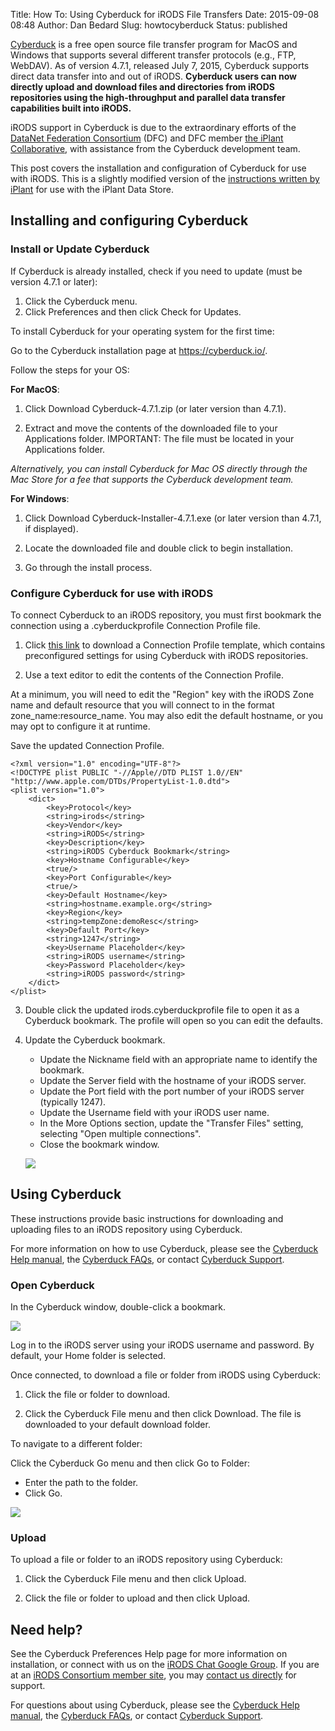 Title: How To: Using Cyberduck for iRODS File Transfers
Date: 2015-09-08 08:48
Author: Dan Bedard
Slug: howtocyberduck
Status: published

[Cyberduck](https://cyberduck.io/) is a free open source file transfer
program for MacOS and Windows that supports several different transfer
protocols (e.g., FTP, WebDAV). As of version 4.7.1, released July 7,
2015, Cyberduck supports direct data transfer into and out of iRODS.
**Cyberduck users can now directly upload and download files and
directories from iRODS repositories using the high-throughput and
parallel data transfer capabilities built into iRODS.**
<!--more-->

iRODS support in Cyberduck is due to the extraordinary efforts of the
[DataNet Federation Consortium](http://datafed.org/) (DFC) and DFC
member [the iPlant Collaborative](http://www.iplantcollaborative.org/),
with assistance from the Cyberduck development team.

This post covers the installation and configuration of Cyberduck for use
with iRODS. This is a slightly modified version of the [instructions
written by
iPlant](https://pods.iplantcollaborative.org/wiki/display/DS/Using+Cyberduck+for+Uploading+and+Downloading+to+the+Data+Store)
for use with the iPlant Data Store.

## Installing and configuring Cyberduck


### Install or Update Cyberduck

If Cyberduck is already installed, check if you need to update (must be
version 4.7.1 or later):

1.  Click the Cyberduck menu.
2.  Click Preferences and then click Check for Updates.

To install Cyberduck for your operating system for the first time:

Go to the Cyberduck installation page at <https://cyberduck.io/>.

Follow the steps for your OS:

**For MacOS**:

1.  Click Download Cyberduck-4.7.1.zip (or later version than 4.7.1).

2.  Extract and move the contents of the downloaded file to your
    Applications folder. IMPORTANT: The file must be located in your
    Applications folder.
    <p>


   *Alternatively, you can install Cyberduck for Mac OS directly
    through the Mac Store for a fee that supports the Cyberduck
    development team.*

**For Windows**:

1.  Click Download Cyberduck-Installer-4.7.1.exe (or later version than
    4.7.1, if displayed).

2.  Locate the downloaded file and double click to begin installation.

3.  Go through the install process.

### Configure Cyberduck for use with iRODS

To connect Cyberduck to an iRODS repository, you must first bookmark the
connection using a .cyberduckprofile Connection Profile file.

1.  Click [this
    link](http://people.renci.org/~danb/FOR_DEMOS/cyberduck/irods.cyberduckprofile)
    to download a Connection Profile template, which contains
    preconfigured settings for using Cyberduck with iRODS repositories.

2.  Use a text editor to edit the contents of the Connection Profile.



   At a minimum, you will need to edit the "Region" key with the iRODS
    Zone name and default resource that you will connect to in the
    format <span
    class="lang:default decode:true crayon-inline">zone\_name:resource\_name</span>.
    You may also edit the default hostname, or you may opt to configure
    it at runtime.


   Save the updated Connection Profile.

    <?xml version="1.0" encoding="UTF-8"?>
    <!DOCTYPE plist PUBLIC "-//Apple//DTD PLIST 1.0//EN" "http://www.apple.com/DTDs/PropertyList-1.0.dtd">
    <plist version="1.0">
        <dict>
            <key>Protocol</key>
            <string>irods</string>
            <key>Vendor</key>
            <string>iRODS</string>
            <key>Description</key>
            <string>iRODS Cyberduck Bookmark</string>
            <key>Hostname Configurable</key>
            <true/>
            <key>Port Configurable</key>
            <true/>
            <key>Default Hostname</key>
            <string>hostname.example.org</string>
            <key>Region</key>
            <string>tempZone:demoResc</string>
            <key>Default Port</key>
            <string>1247</string>
            <key>Username Placeholder</key>
            <string>iRODS username</string>
            <key>Password Placeholder</key>
            <string>iRODS password</string>
        </dict>
    </plist>

3.  Double click the updated irods.cyberduckprofile file to open it as a
    Cyberduck bookmark. The profile will open so you can edit the
    defaults.

4.  Update the Cyberduck bookmark.
    -   Update the Nickname field with an appropriate name to identify
        the bookmark.
    -   Update the Server field with the hostname of your iRODS server.
    -   Update the Port field with the port number of your iRODS server
        (typically 1247).
    -   Update the Username field with your iRODS user name.
    -   In the More Options section, update the "Transfer Files"
        setting, selecting "Open multiple connections".
    -   Close the bookmark window.

    <p>
    <div class="full_image"><img src="{static}/uploads/2015/09/cyberduckprofile.png" /></div>

## Using Cyberduck

These instructions provide basic instructions for downloading and
uploading files to an iRODS repository using Cyberduck.

For more information on how to use Cyberduck, please see the [Cyberduck
Help manual](https://trac.cyberduck.io/wiki/help/en), the [Cyberduck
FAQs](https://trac.cyberduck.io/wiki/help/en/faq), or contact [Cyberduck
Support](https://trac.cyberduck.io/newticket).

### Open Cyberduck

In the Cyberduck window, double-click a bookmark.


<div class="full_image"><img src="{static}/uploads/2015/09/cyberduckmenu.png" /></div>

Log in to the iRODS server using your iRODS username and password. By
default, your Home folder is selected.

Once connected, to download a file or folder from iRODS using
Cyberduck:

1.  Click the file or folder to download.

2.  Click the Cyberduck File menu and then click Download. The file is
    downloaded to your default download folder.

To navigate to a different folder:

Click the Cyberduck Go menu and then click Go to Folder:

-   Enter the path to the folder.
-   Click Go.


<div class="full_image"><img src="{static}/uploads/2015/09/cyberduckfolder.png" /></div>


### Upload

To upload a file or folder to an iRODS repository using Cyberduck:

1.  Click the Cyberduck File menu and then click Upload.

2.  Click the file or folder to upload and then click Upload.


## Need help?

See the Cyberduck Preferences Help page for more information on
installation, or connect with us on the [iRODS Chat Google
Group](https://groups.google.com/forum/#!forum/irod-chat). If you are at
an [iRODS Consortium member site](http://irods.org/consortium/members/),
you may [contact us directly](http://irods.org/contact/) for support.

For questions about using Cyberduck, please see the [Cyberduck Help
manual](https://trac.cyberduck.io/wiki/help/en), the [Cyberduck
FAQs](https://trac.cyberduck.io/wiki/help/en/faq), or contact [Cyberduck
Support](https://trac.cyberduck.io/newticket).
